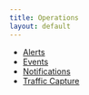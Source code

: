 ```yaml
---
title: Operations
layout: default
---
```

* <a href="/docs/configuration-guide/operations/alerts/">Alerts</a>
* <a href="/docs/configuration-guide/operations/events/">Events</a>
* <a href="/docs/16.2.2/architectural-overview/operations/notifications/">Notifications</a>
* <a href="/docs/configuration-guide/operations/traffic-capture/">Traffic Capture</a>  